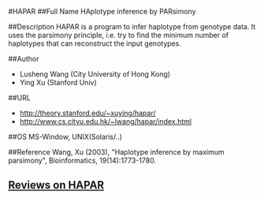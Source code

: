 #HAPAR
##Full Name
HAplotype inference by PARsimony

##Description
HAPAR is a program to infer haplotype from genotype data. It uses the parsimony principle, i.e. try to find the minimum number of haplotypes that can reconstruct the input genotypes.

##Author
* Lusheng Wang (City University of Hong Kong)
* Ying Xu (Stanford Univ)

##URL
* http://theory.stanford.edu/~xuying/hapar/
* http://www.cs.cityu.edu.hk/~lwang/hapar/index.html

##OS
MS-Window, UNIX(Solaris/..)

##Reference
Wang, Xu (2003), "Haplotype inference by maximum parsimony", Bioinformatics, 19(14):1773-1780.


## [Reviews on HAPAR](https://github.com/gaow/genetic-analysis-software/issues/197)